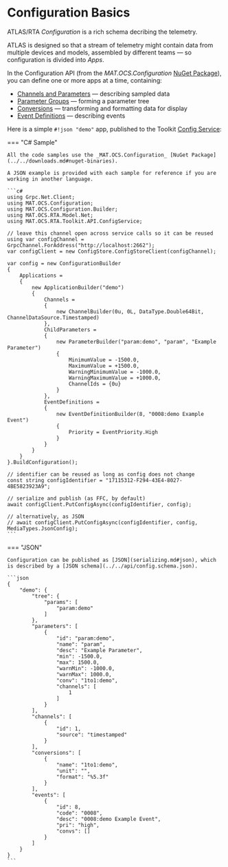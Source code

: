 # Configuration Basics

ATLAS/RTA _Configuration_ is a rich schema decribing the telemetry.

ATLAS is designed so that a stream of telemetry might contain data from multiple devices and models, assembled by different teams &mdash; so configuration is divided into _Apps_.

In the Configuration API (from the _MAT.OCS.Configuration_ [NuGet Package](../../downloads.md#nuget-binaries)), you can define one or more apps at a time, containing:

* [Channels and Parameters](channels-parameters.md) &mdash; describing sampled data
* [Parameter Groups](parameter-groups.md) &mdash; forming a parameter tree
* [Conversions](conversions.md) &mdash; transforming and formatting data for display
* [Event Definitions](event-defs.md) &mdash; describing events

Here is a simple `#!json "demo"` app, published to the Toolkit [Config Service](../../services/rta-configsvc/grpc.md):

=== "C# Sample"

    All the code samples use the _MAT.OCS.Configuration_ [NuGet Package](../../downloads.md#nuget-binaries).

    A JSON example is provided with each sample for reference if you are working in another language.

    ```c#
    using Grpc.Net.Client;
    using MAT.OCS.Configuration;
    using MAT.OCS.Configuration.Builder;
    using MAT.OCS.RTA.Model.Net;
    using MAT.OCS.RTA.Toolkit.API.ConfigService;

    // leave this channel open across service calls so it can be reused
    using var configChannel = GrpcChannel.ForAddress("http://localhost:2662");
    var configClient = new ConfigStore.ConfigStoreClient(configChannel);

    var config = new ConfigurationBuilder
    {
        Applications =
        {
            new ApplicationBuilder("demo")
            {
                Channels =
                {
                    new ChannelBuilder(0u, 0L, DataType.Double64Bit, ChannelDataSource.Timestamped)
                },
                ChildParameters =
                {
                    new ParameterBuilder("param:demo", "param", "Example Parameter")
                    {
                        MinimumValue = -1500.0,
                        MaximumValue = +1500.0,
                        WarningMinimumValue = -1000.0,
                        WarningMaximumValue = +1000.0,
                        ChannelIds = {0u}
                    }
                },
                EventDefinitions =
                {
                    new EventDefinitionBuilder(8, "0008:demo Example Event")
                    {
                        Priority = EventPriority.High
                    }
                }
            }
        }
    }.BuildConfiguration();

    // identifier can be reused as long as config does not change
    const string configIdentifier = "17115312-F294-43E4-8027-4BE5823923A9";

    // serialize and publish (as FFC, by default)
    await configClient.PutConfigAsync(configIdentifier, config);

    // alternatively, as JSON
    // await configClient.PutConfigAsync(configIdentifier, config, MediaTypes.JsonConfig);
    ```

=== "JSON"

    Configuration can be published as [JSON](serializing.md#json), which is described by a [JSON schema](../../api/config.schema.json).

    ```json
    {
        "demo": {
            "tree": {
                "params": [
                    "param:demo"
                ]
            },
            "parameters": [
                {
                    "id": "param:demo",
                    "name": "param",
                    "desc": "Example Parameter",
                    "min": -1500.0,
                    "max": 1500.0,
                    "warnMin": -1000.0,
                    "warnMax": 1000.0,
                    "conv": "1to1:demo",
                    "channels": [
                        1
                    ]
                }
            ],
            "channels": [
                {
                    "id": 1,
                    "source": "timestamped"
                }
            ],
            "conversions": [
                {
                    "name": "1to1:demo",
                    "unit": "",
                    "format": "%5.3f"
                }
            ],
            "events": [
                {
                    "id": 8,
                    "code": "0008",
                    "desc": "0008:demo Example Event",
                    "pri": "high",
                    "convs": []
                }
            ]
        }
    }
    ```
